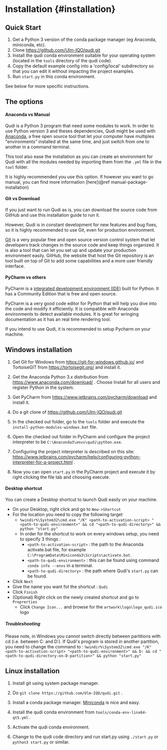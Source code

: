 # Installation        {#installation}

## Quick Start

1. Get a Python 3 version of the conda package manager (eg Anaconda, miniconda, etc).
2. Clone https://github.com/Ulm-IQO/qudi.git
3. Install the qudi conda environment suitable for your operating system (located in the `tools` directory of the qudi code).
4. Copy the default example config into a 'config/local' subdirectory so that you can edit it without impacting the project examples.
4. Run `start.py` in this conda environment.

See below for more specific instructions.

## The options

#### Anaconda vs Manual
Qudi is a Python 3 program that need some modules to work. In order to use Python version 3 and theses
dependencies, Qudi might be used with [Anaconda](https://en.wikipedia.org/wiki/Anaconda_(Python_distribution)),
 a free open source tool that let your computer have multiples "environments"
installed at the same time, and just switch from one to another in a command terminal.

This tool also ease the installation as you can create an environment for Qudi with all the modules needed by importing 
them from the ``.yml`` file in the ``tool`` folder.

It is highly recommended you use this option. If however you want to go manual, you can find more information
[here](@ref manual-package-installation)

#### Git vs Download

If you just want to run Qudi as is, you can download the source code from GitHub and use this installation guide to run
it.

However, Qudi is in constant development for new features and bug fixes, so it is highly recommended to use Git,
even for production environment.

[Git](https://en.wikipedia.org/wiki/Git) is a very popular free and open source version control system that let developers track changes
in the source code and keep things organized. It is also a tool that can let you set up and update your production 
environment easily. GitHub, the website that host the Git repository is an tool built on top of Git to add some 
capabilities and a more user friendly interface.

#### PyCharm vs others

PyCharm is a 
[integrated development environment (IDE)](https://en.wikipedia.org/wiki/Integrated_development_environment)
built for Python. It has a Community Edition that is free and open source.

PyCharm is a very good code editor for Python that will help you dive into the code and modify it efficiently.
It is compatible with Anaconda environments to detect available modules.
It is great for wringing documentation as it has an real time rendering  tool.

If you intend to use Qudi, it is recommended to setup Pycharm on your machine.

## Windows installation

1. Get Git for Windows from https://git-for-windows.github.io/ 
and TortoiseGIT from https://tortoisegit.org/ and install it.

2. Get the Anaconda Python 3.x distribution from https://www.anaconda.com/download/ .
Choose Install for all users and register Python in the system.

3. Get PyCharm from https://www.jetbrains.com/pycharm/download and install it.

4. Do a git clone of https://github.com/Ulm-IQO/qudi.git

5. In the checked out folder, go to the `tools` folder and execute the `install-python-modules-windows.bat` file.

6. Open the checked out folder in PyCharm and configure the project interpreter to be `C:\Anaconda3\envs\qudi\python.exe`.

7. Configuring the project interpreter is described on this site:
https://www.jetbrains.com/pycharm/help/configuring-python-interpreter-for-a-project.html .

8. Now you can open `start.py` in the PyCharm project and execute it by right clicking the file tab and choosing execute.

#### Desktop shortcut

You can create a Desktop shortcut to launch Qudi easily on your machine.

- On your Desktop, right click and go to ``New->Shortcut``
- For the location you need to copy the following target 
    - ` %windir%\System32\cmd.exe "/K" <path-to-activation-script> "<path-to-qudi-environment>"
     && cd "<path-to-qudi-directory>" && python "start.py" `
    - In order for the shortcut to work on every windows setup, you need to specify 3 things :
        - `<path-to-activation-script>` : the path to the Anaconda activate.bat file, for example
        `C:\ProgramData\Miniconda3\Scripts\activate.bat`.
        - `<path-to-qudi-environment>` : this can be found using command `conda info --envs` in a terminal.
        - `<path-to-qudi-directory>` : the path where Qudi's `start.py` can be found.  
- Click ``Next``
- Give the name you want fot the shortcut : ``Qudi``
- Click ``Finish``
- (Optional) Right click on the newly created shortcut and go to `Proprerties`
    - Click ``Change Icon...`` and browse for the ``artwork\logo\logo_qudi.ico`` logo

##### Troubleshooting

Please note, in Windows you cannot switch directly between partitions with cd (i.e. between C: and D:).
If Qudi's program is stored in another partition, you need to change the command to :
` %windir%\System32\cmd.exe "/K" <path-to-activation-script> "<path-to-qudi-environment>" && D:
     && cd "<path-to-qudi-directory-on-D-partition>" && python "start.py" `






## Linux installation

1. Install git using system package manager.

2. Do `git clone https://github.com/Ulm-IQO/qudi.git` .

3. Install a conda package manager.  [Miniconda](https://conda.io/miniconda.html) is nice and easy.

4. Install the qudi conda environment from `tools/conda-env-linx64-qt5.yml` .

5. Activate the qudi conda environment.

6. Change to the qudi code directory and run start.py using `./start.py` or `python3 start.py` or similar.

